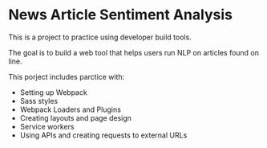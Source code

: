 # News Article Sentiment Analysis

This is a project to practice using developer build tools. 

The goal is to build a web tool that helps users run NLP on articles found on line.

This porject includes parctice with:

- Setting up Webpack
- Sass styles
- Webpack Loaders and Plugins
- Creating layouts and page design
- Service workers
- Using APIs and creating requests to external URLs
